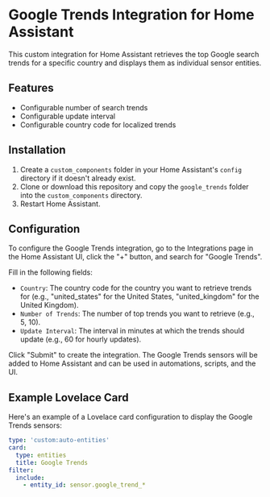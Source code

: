 # Google Trends Integration for Home Assistant

This custom integration for Home Assistant retrieves the top Google search trends for a specific country and displays them as individual sensor entities.

## Features

- Configurable number of search trends
- Configurable update interval
- Configurable country code for localized trends

## Installation

1. Create a `custom_components` folder in your Home Assistant's `config` directory if it doesn't already exist.
2. Clone or download this repository and copy the `google_trends` folder into the `custom_components` directory.
3. Restart Home Assistant.

## Configuration

To configure the Google Trends integration, go to the Integrations page in the Home Assistant UI, click the "+" button, and search for "Google Trends".

Fill in the following fields:

- `Country`: The country code for the country you want to retrieve trends for (e.g., "united_states" for the United States, "united_kingdom" for the United Kingdom).
- `Number of Trends`: The number of top trends you want to retrieve (e.g., 5, 10).
- `Update Interval`: The interval in minutes at which the trends should update (e.g., 60 for hourly updates).

Click "Submit" to create the integration. The Google Trends sensors will be added to Home Assistant and can be used in automations, scripts, and the UI.

## Example Lovelace Card

Here's an example of a Lovelace card configuration to display the Google Trends sensors:

```yaml
type: 'custom:auto-entities'
card:
  type: entities
  title: Google Trends
filter:
  include:
    - entity_id: sensor.google_trend_*